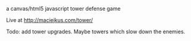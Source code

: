 a canvas/html5 javascript tower defense game

Live at http://maciejkus.com/tower/

Todo: add tower upgrades. Maybe towers which slow down the enemies.
